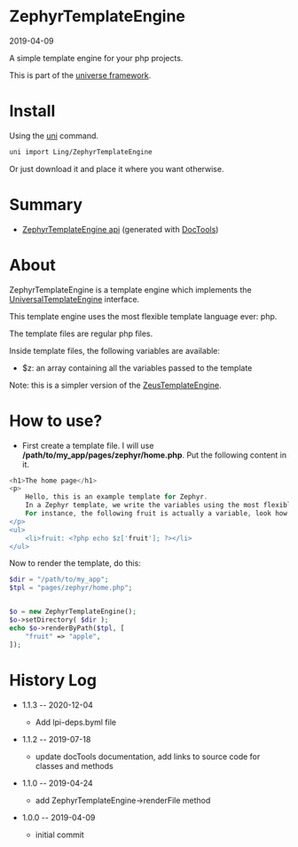 ZephyrTemplateEngine
===========
2019-04-09



A simple template engine for your php projects.


This is part of the [universe framework](https://github.com/karayabin/universe-snapshot).


Install
==========
Using the [uni](https://github.com/lingtalfi/universe-naive-importer) command.
```bash
uni import Ling/ZephyrTemplateEngine
```

Or just download it and place it where you want otherwise.






Summary
===========
- [ZephyrTemplateEngine api](https://github.com/lingtalfi/ZephyrTemplateEngine/blob/master/doc/api/Ling/ZephyrTemplateEngine.md) (generated with [DocTools](https://github.com/lingtalfi/DocTools))


About
=====

ZephyrTemplateEngine is a template engine which implements the [UniversalTemplateEngine](https://github.com/lingtalfi/UniversalTemplateEngine) interface.

This template engine uses the most flexible template language ever: php.

The template files are regular php files.


Inside template files, the following variables are available:

- $z: an array containing all the variables passed to the template


Note: this is a simpler version of the [ZeusTemplateEngine](https://github.com/lingtalfi/ZeusTemplateEngine).





How to use?
===========




- First create a template file. I will use **/path/to/my_app/pages/zephyr/home.php**. Put the following content in it.


```php
<h1>The home page</h1>
<p>
    Hello, this is an example template for Zephyr.
    In a Zephyr template, we write the variables using the most flexible template language ever: php.
    For instance, the following fruit is actually a variable, look how it's done in the source code:
</p>
<ul>
    <li>fruit: <?php echo $z['fruit']; ?></li>
</ul>

```



Now to render the template, do this:



```php
$dir = "/path/to/my_app";
$tpl = "pages/zephyr/home.php";


$o = new ZephyrTemplateEngine();
$o->setDirectory( $dir );
echo $o->renderByPath($tpl, [
    "fruit" => "apple",
]);

```




History Log
=============

- 1.1.3 -- 2020-12-04

    - Add lpi-deps.byml file

- 1.1.2 -- 2019-07-18

    - update docTools documentation, add links to source code for classes and methods
    
- 1.1.0 -- 2019-04-24

    - add ZephyrTemplateEngine->renderFile method 
    
- 1.0.0 -- 2019-04-09

    - initial commit
